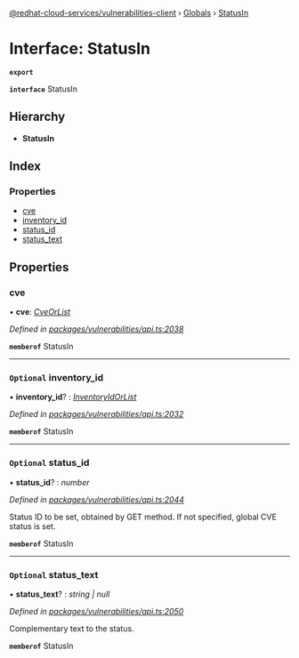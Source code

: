 [@redhat-cloud-services/vulnerabilities-client](../README.md) › [Globals](../globals.md) › [StatusIn](statusin.md)

# Interface: StatusIn

**`export`** 

**`interface`** StatusIn

## Hierarchy

* **StatusIn**

## Index

### Properties

* [cve](statusin.md#cve)
* [inventory_id](statusin.md#optional-inventory_id)
* [status_id](statusin.md#optional-status_id)
* [status_text](statusin.md#optional-status_text)

## Properties

###  cve

• **cve**: *[CveOrList](../globals.md#cveorlist)*

*Defined in [packages/vulnerabilities/api.ts:2038](https://github.com/RedHatInsights/javascript-clients/blob/master/packages/vulnerabilities/api.ts#L2038)*

**`memberof`** StatusIn

___

### `Optional` inventory_id

• **inventory_id**? : *[InventoryIdOrList](../globals.md#inventoryidorlist)*

*Defined in [packages/vulnerabilities/api.ts:2032](https://github.com/RedHatInsights/javascript-clients/blob/master/packages/vulnerabilities/api.ts#L2032)*

**`memberof`** StatusIn

___

### `Optional` status_id

• **status_id**? : *number*

*Defined in [packages/vulnerabilities/api.ts:2044](https://github.com/RedHatInsights/javascript-clients/blob/master/packages/vulnerabilities/api.ts#L2044)*

Status ID to be set, obtained by GET method. If not specified, global CVE status is set.

**`memberof`** StatusIn

___

### `Optional` status_text

• **status_text**? : *string | null*

*Defined in [packages/vulnerabilities/api.ts:2050](https://github.com/RedHatInsights/javascript-clients/blob/master/packages/vulnerabilities/api.ts#L2050)*

Complementary text to the status.

**`memberof`** StatusIn
